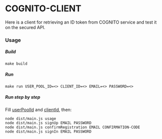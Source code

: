 # COGNITO-CLIENT

Here is a client for retrieving an ID token from COGNITO service and test it on the secured API.

### Usage
##### Build
```
make build
```
##### Run
```
make run USER_POOL_ID=<> CLIENT_ID=<> EMAIL=<> PASSWORD=<>
```
##### Run step by step
Fill [userPoolId](src/main.ts#L7) and [clientId](src/main.ts#L8), then:
```
node dist/main.js usage
node dist/main.js signUp EMAIL PASSWORD
node dist/main.js confirmRegistration EMAIL CONFIRMATION-CODE
node dist/main.js signIn EMAIL PASSWORD
```
